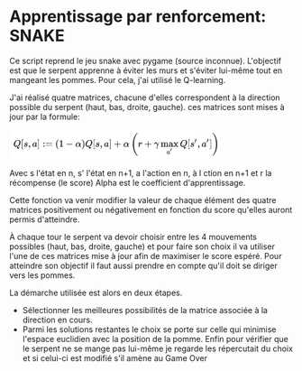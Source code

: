 # Apprentissage par renforcement: SNAKE

Ce script reprend le jeu snake avec pygame (source inconnue).
L'objectif est que le serpent apprenne à éviter les murs et s'éviter lui-même tout en mangeant les pommes.
Pour cela, j'ai utilisé le Q-learning.

J'ai réalisé quatre matrices, chacune d'elles correspondent à la direction possible du serpent (haut, bas, droite, gauche).
ces matrices sont mises à jour par la formule:

![formula](formula.png)

Avec s l'état en n, s' l'état en n+1, a l'action en n, à l ction en n+1 et r la récompense (le score)
Alpha est le coefficient d'apprentissage.

Cette fonction va venir modifier la valeur de chaque élément des quatre matrices positivement ou négativement en fonction du score qu'elles auront permis d'atteindre.

À chaque tour le serpent va devoir choisir entre les 4 mouvements possibles (haut, bas, droite, gauche) et pour faire son choix il va utiliser l'une de ces matrices mise à jour afin de maximiser le score espéré.
Pour atteindre son objectif il faut aussi prendre en compte qu'il doit se diriger vers les pommes. 

La démarche utilisée est alors en deux étapes.
 - Sélectionner les meilleures possibilités de la matrice associée à la direction en cours.
 - Parmi les solutions restantes le choix se porte sur celle qui minimise l'espace euclidien avec la position de la pomme.
Enfin pour vérifier que le serpent ne se mange pas lui-même je regarde les répercutait du choix et si celui-ci est modifié s'il amène au Game Over